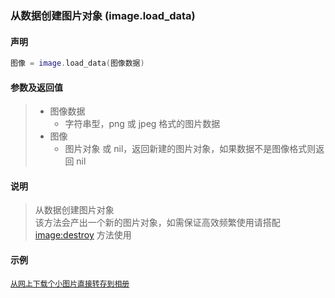 ### 从数据创建图片对象 \(**image\.load\_data**\)


#### 声明
```lua
图像 = image.load_data(图像数据)
```


#### 参数及返回值
> - 图像数据
>   - 字符串型，png 或 jpeg 格式的图片数据
> - 图像
>   - 图片对象 或 nil，返回新建的图片对象，如果数据不是图像格式则返回 nil


#### 说明
> 从数据创建图片对象  
> 该方法会产出一个新的图片对象，如需保证高效频繁使用请搭配 [image:destroy](/Handbook/image/_destroy.md) 方法使用  


#### 示例  
[`从网上下载个小图片直接转存到相册`](/Handbook/image/_save_to_album.md)  

